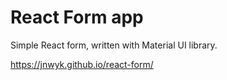 # React Form app
Simple React form, written with Material UI library.


https://jnwyk.github.io/react-form/
